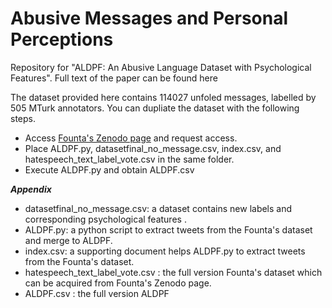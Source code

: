 # Abusive Messages and Personal Perceptions 

Repository for "ALDPF: An Abusive Language Dataset with Psychological Features". Full text of the paper can be found here

The dataset provided here contains 114027 unfoled messages, labelled by 505 MTurk annotators. You can dupliate the dataset with the following steps.

* Access [Founta's Zenodo page](https://zenodo.org/record/3706866#.YjzZfDUReUk) and request access.
* Place ALDPF.py, datasetfinal_no_message.csv, index.csv, and hatespeech_text_label_vote.csv in the same folder.
* Execute ALDPF.py and obtain ALDPF.csv

_**Appendix**_

* datasetfinal_no_message.csv: a dataset contains new labels and corresponding psychological features . 
* ALDPF.py: a python script to extract tweets from the Founta's dataset and merge to ALDPF.
* index.csv: a supporting document helps ALDPF.py to extract tweets from the Founta's dataset.
* hatespeech_text_label_vote.csv : the full version Founta's dataset which can be acquired from Founta's Zenodo page.
* ALDPF.csv : the full version ALDPF
